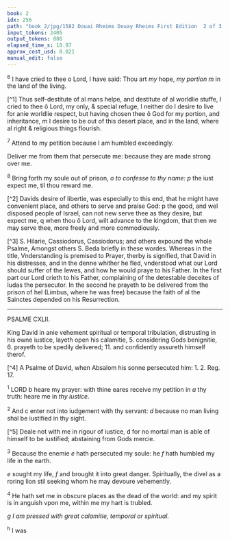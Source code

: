 ```yaml
---
book: 2
idx: 256
path: "book_2/jpg/1582 Douai Rheims Douay Rheims First Edition  2 of 3 1610 Old Testament.pdf-256.jpg"
input_tokens: 2405
output_tokens: 886
elapsed_time_s: 18.97
approx_cost_usd: 0.021
manual_edit: false
---
```

<sup>6</sup> I have cried to thee o Lord, I have said: Thou art *my* hope, *my portion m* in the land of the living.

[^1] Thus self-destitute of al mans helpe, and destitute of al worldlie stuffe, I cried to thee ô Lord, my only, & special refuge, I neither do I desire to live for anie worldlie respect, but having chosen thee ô God for my portion, and inheritance, m I desire to be out of this desert place, and in the land, where al right & religious things flourish.

<sup>7</sup> Attend to my petition because I am humbled exceedingly.

Deliver me from them that persecute me: because they are made strong over me.

<sup>8</sup> Bring forth my soule out of prison, *o to confesse to thy name: p* the iust expect me, til thou reward me.

[^2] Davids desire of libertie, was especially to this end, that he might have convenient place, and others to serve and praise God: p the good, and wel disposed people of Israel, can not new serve thee as they desire, but expect me, q when thou ô Lord, wilt advance to the kingdom, that then we may serve thee, more freely and more commodiously.

[^3] S. Hilarie, Cassiodorus, Cassiodorus; and others expound the whole Psalme, Amongst others S. Beda briefly in these wordes. Whereas in the title, Vnderstanding is premised to Prayer, therby is signified, that David in his distresses, and in the denne whither he fled, vnderstood what our Lord should suffer of the Iewes, and how he would praye to his Father. In the first part our Lord crieth to his Father, complaining of the detestable deceites of Iudas the persecutor. In the second he prayeth to be delivered from the prison of hel (Limbus, where he was free) because the faith of al the Sainctes depended on his Resurrection.

---

PSALME CXLII.

<aside>King David in anie vehement spiritual or temporal tribulation, distrusting in his owne iustice, layeth open his calamitie, 5. considering Gods benignitie, 6. prayeth to be spedily delivered; 11. and confidently assureth himself therof.</aside>

[^4] A Psalme of David, when Absalom his sonne persecuted him: 1. 2. Reg. 17.

<sup>1</sup> LORD *b* heare my prayer: with thine eares receive my petition in *a* thy truth: heare me in *thy iustice*.

<sup>2</sup> And c enter not into iudgement with thy servant: *d* because no man living shal be iustified in thy sight.

[^5] Deale not with me in rigour of iustice, d for no mortal man is able of himself to be iustified; abstaining from Gods mercie.

<sup>3</sup> Because the enemie *e* hath persecuted my soule: he *f* hath humbled my life in the earth.

*e* sought my life, *f* and brought it into great danger. Spiritually, the divel as a roring lion stil seeking whom he may devoure vehemently.

<sup>4</sup> He hath set me in obscure places as the dead of the world: and my spirit is in anguish vpon me, within me my hart is trubled.

*g I am pressed with great calamitie, temporal or spiritual.*

<sup>h</sup> I was